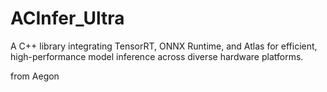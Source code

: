 # ACInfer_Ultra
A C++ library integrating TensorRT, ONNX Runtime, and Atlas for efficient, high-performance model inference across diverse hardware platforms.

from Aegon